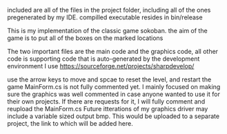 included are all of the files in the project folder, including all of the ones pregenerated by my IDE.
compilled executable resides in bin/release

This is my implementation of the classic game sokoban.
the aim of the game is to put all of the boxes on the marked locations

The two important files are the main code and the graphics code, all other code is supporting code that is auto-generated by the development environment I use
https://sourceforge.net/projects/sharpdevelop/

use the arrow keys to move and spcae to reset the level, and restart the game
MainForm.cs is not fully commented yet.
I mainly focused on making sure the graphics was well commented in case anyone wanted to use it for their own projects.
If there are requests for it, I will fully comment and reupload the MainForm.cs
Future itterations of my graphics driver may include a variable sized output bmp.
This would be uploaded to a separate project, the link to which will be added here.
